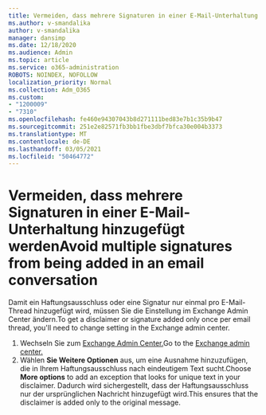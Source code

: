 ```yaml
---
title: Vermeiden, dass mehrere Signaturen in einer E-Mail-Unterhaltung hinzugefügt werden
ms.author: v-smandalika
author: v-smandalika
manager: dansimp
ms.date: 12/18/2020
ms.audience: Admin
ms.topic: article
ms.service: o365-administration
ROBOTS: NOINDEX, NOFOLLOW
localization_priority: Normal
ms.collection: Adm_O365
ms.custom:
- "1200009"
- "7310"
ms.openlocfilehash: fe460e94307043b8d271111bed83e7b1c35b9b47
ms.sourcegitcommit: 251e2e82571fb3bb1fbe3dbf7bfca30e004b3373
ms.translationtype: MT
ms.contentlocale: de-DE
ms.lasthandoff: 03/05/2021
ms.locfileid: "50464772"
---
```

# <a name="avoid-multiple-signatures-from-being-added-in-an-email-conversation"></a><span data-ttu-id="a4bb7-102">Vermeiden, dass mehrere Signaturen in einer E-Mail-Unterhaltung hinzugefügt werden</span><span class="sxs-lookup"><span data-stu-id="a4bb7-102">Avoid multiple signatures from being added in an email conversation</span></span>

<span data-ttu-id="a4bb7-103">Damit ein Haftungsausschluss oder eine Signatur nur einmal pro E-Mail-Thread hinzugefügt wird, müssen Sie die Einstellung im Exchange Admin Center ändern.</span><span class="sxs-lookup"><span data-stu-id="a4bb7-103">To get a disclaimer or signature added only once per email thread, you'll need to change setting in the Exchange admin center.</span></span>

1. <span data-ttu-id="a4bb7-104">Wechseln Sie zum [Exchange Admin Center.](https://go.microsoft.com/fwlink/p/?linkid=2059104)</span><span class="sxs-lookup"><span data-stu-id="a4bb7-104">Go to the [Exchange admin center.](https://go.microsoft.com/fwlink/p/?linkid=2059104)</span></span>
2. <span data-ttu-id="a4bb7-105">Wählen **Sie Weitere Optionen** aus, um eine Ausnahme hinzuzufügen, die in Ihrem Haftungsausschluss nach eindeutigem Text sucht.</span><span class="sxs-lookup"><span data-stu-id="a4bb7-105">Choose **More options** to add an exception that looks for unique text in your disclaimer.</span></span> <span data-ttu-id="a4bb7-106">Dadurch wird sichergestellt, dass der Haftungsausschluss nur der ursprünglichen Nachricht hinzugefügt wird.</span><span class="sxs-lookup"><span data-stu-id="a4bb7-106">This ensures that the disclaimer is added only to the original message.</span></span>

